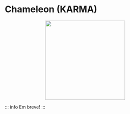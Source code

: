 # Chameleon (KARMA)

 <center><img src="/.gitbook/assets/karma.svg" width="250"></center>

::: info
Em breve!
:::
